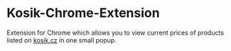 # Kosik-Chrome-Extension
Extension for Chrome which allows you to view current prices of products listed on [kosik.cz](kosik.cz) in one small popup.
